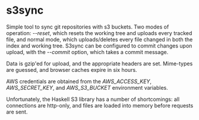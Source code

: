 # s3sync

Simple tool to sync git repositories with s3 buckets. Two modes of operation: 
*--reset*, which resets the working tree and uploads every tracked file, and normal mode,
which uploads/deletes every file changed in both the index and working tree. 
S3sync can be configured to commit changes upon upload, with the *--commit* 
option, which takes a commit message.

Data is gzip'ed for upload, and the appropriate headers are set. Mime-types are guessed,
and browser caches expire in six hours.

AWS credentials are obtained from the *AWS_ACCESS_KEY*, *AWS_SECRET_KEY*, and *AWS_S3_BUCKET*
environment variables.

Unfortunately, the Haskell S3 library has a number of shortcomings: all connections are http-only,
and files are loaded into memory before requests are sent.
